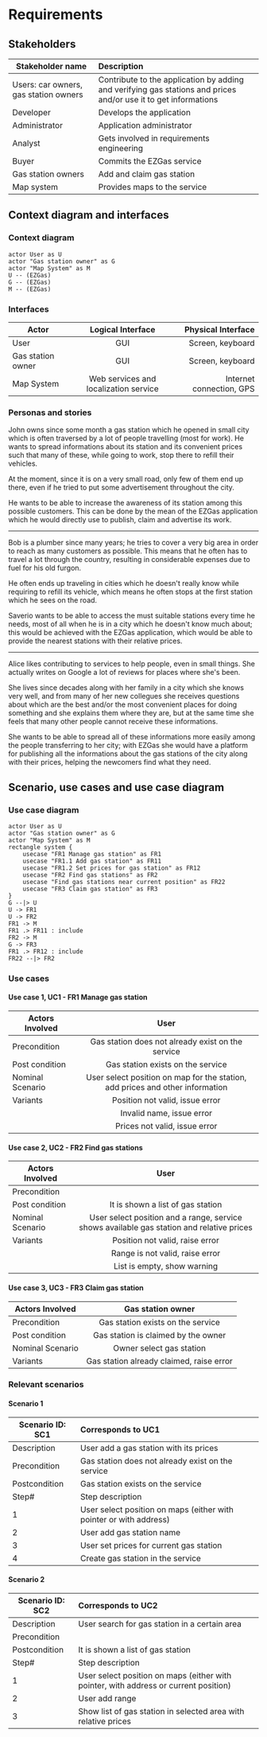 # Requirements

## Stakeholders

| Stakeholder name | Description |
| -----------------|:-----------|
| Users: car owners, gas station owners | Contribute to the application by adding and verifying gas stations and prices and/or use it to get informations |
| Developer | Develops the application |
| Administrator | Application administrator | 
| Analyst | Gets involved in requirements engineering |
| Buyer | Commits the EZGas service | 
| Gas station owners | Add and claim gas station |
| Map system | Provides maps to the service |


## Context diagram and interfaces

### Context diagram

```plantuml
actor User as U
actor "Gas station owner" as G
actor "Map System" as M
U -- (EZGas)
G -- (EZGas)
M -- (EZGas)
```

### Interfaces

| Actor | Logical Interface | Physical Interface  |
| ------------- |:-------------:| -----:|
| User | GUI | Screen, keyboard |
| Gas station owner | GUI | Screen, keyboard |
| Map System | Web services and localization service | Internet connection, GPS | 

### Personas and stories

John owns since some month a gas station which he opened in small city which is often traversed by a lot of people travelling (most for work). He wants to spread informations about its station and its convenient prices such that many of these, while going to work, stop there to refill their vehicles. 

At the moment, since it is on a very small road, only few of them end up there, even if he tried to put some advertisement throughout the city. 

He wants to be able to increase the awareness of its station among this possible customers. This can be done by the mean of the EZGas application which he would directly use to publish, claim and advertise its work.

---

Bob is a plumber since many years; he tries to cover a very big area in order to reach as many customers as possible. This means that he often has to travel a lot through the country, resulting in considerable expenses due to fuel for his old furgon. 

He often ends up traveling in cities which he doesn't really know while requiring to refill its vehicle, which means he often stops at the first station which he sees on the road. 

Saverio wants to be able to access the must suitable stations every time he needs, most of all when he is in a city which he doesn't know much about; this would be achieved with the EZGas application, which would be able to provide the nearest stations with their relative prices.

---

Alice likes contributing to services to help people, even in small things. She actually writes on Google a lot of reviews for places where she's been.

She lives since decades along with her family in a city which she knows very well, and from many of her new collegues she receives questions about which are the best and/or the most convenient places for doing something and she explains them where they are, but at the same time she feels that many other people cannot receive these informations. 

She wants to be able to spread all of these informations more easily among the people transferring to her city; with EZGas she would have a platform for publishing all the informations about the gas stations of the city along with their prices, helping the newcomers find what they need.

## Scenario, use cases and use case diagram

### Use case diagram

```plantuml
actor User as U
actor "Gas station owner" as G
actor "Map System" as M
rectangle system {
    usecase "FR1 Manage gas station" as FR1
    usecase "FR1.1 Add gas station" as FR11
    usecase "FR1.2 Set prices for gas station" as FR12
    usecase "FR2 Find gas stations" as FR2
    usecase "Find gas stations near current position" as FR22
    usecase "FR3 Claim gas station" as FR3
}
G --|> U
U -> FR1
U -> FR2
FR1 -> M
FR1 .> FR11 : include
FR2 -> M
G -> FR3
FR1 .> FR12 : include
FR22 --|> FR2
```

### Use cases

#### Use case 1, UC1 - FR1  Manage gas station

| Actors Involved        | User |
| ------------- |:-------------:| 
|  Precondition     | Gas station does not already exist on the service |  
|  Post condition     | Gas station exists on the service |
|  Nominal Scenario     | User select position on map for the station, add prices and other information |
|  Variants     | Position not valid, issue error |
|       | Invalid name, issue error |
|       | Prices not valid, issue error |

#### Use case 2, UC2 - FR2  Find gas stations

| Actors Involved        | User |
| ------------- |:-------------:| 
|  Precondition     | |  
|  Post condition     | It is shown a list of gas station |
|  Nominal Scenario     | User select position and a range, service shows available gas station and relative prices |
|  Variants     | Position not valid, raise error |
|       | Range is not valid, raise error |
|       | List is empty, show warning |

#### Use case 3, UC3 - FR3  Claim gas station

| Actors Involved        | Gas station owner |
| ------------- |:-------------:| 
|  Precondition     | Gas station exists on the service |  
|  Post condition     | Gas station is claimed by the owner |
|  Nominal Scenario     | Owner select gas station |
|  Variants     | Gas station already claimed, raise error |

### Relevant scenarios

#### Scenario 1

| Scenario ID: SC1        | Corresponds to UC1  |
| ------------- |:-------------| 
| Description | User add a gas station with its prices |
| Precondition |  Gas station does not already exist on the service |
| Postcondition |  Gas station exists on the service |
| Step#        |  Step description   |
|  1     | User select position on maps (either with pointer or with address) |  
|  2     | User add gas station name |
|  3     | User set prices for current gas station |
| 4 | Create gas station in the service |

#### Scenario 2

| Scenario ID: SC2        | Corresponds to UC2  |
| ------------- |:-------------| 
| Description | User search for gas station in a certain area |
| Precondition |  |
| Postcondition | It is shown a list of gas station |
| Step#        |  Step description   |
|  1     | User select position on maps (either with pointer, with address or current position) |  
|  2     | User add range |
| 3 | Show list of gas station in selected area with relative prices |

